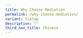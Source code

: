 ```yaml
---
title: Why Choose Mediation
permalink: /why-choose-mediation/
variant: tiptap
description: ""
third_nav_title: Chinese
---
```

